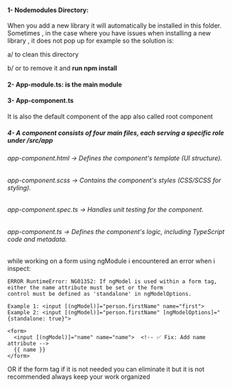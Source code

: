#### **1- Nodemodules Directory:**
When you add a new library it will automatically be installed in this folder.
Sometimes , in the case where you have issues when installing a new library , it does not pop up for example 
so the solution is:

  a/ to clean this directory 

  b/ or to remove it and **run npm install**

#### **2- App-module.ts:** is the main module
#### **3- App-component.ts**
It is also the default component of the app also called root component

##### **4- A component** consists of four main files, each serving a specific role under **_/src/app_**
###### app-component.html  →   Defines the component's template (UI structure).
###### app-component.scss  →   Contains the component's styles (CSS/SCSS for styling).
###### app-component.spec.ts  → Handles unit testing for the component.
###### app-component.ts  →  Defines the component's logic, including TypeScript code and metadata.

while working on a form using ngModule i encountered an error when i inspect:


````
ERROR RuntimeError: NG01352: If ngModel is used within a form tag, either the name attribute must be set or the form
control must be defined as 'standalone' in ngModelOptions.

Example 1: <input [(ngModel)]="person.firstName" name="first">
Example 2: <input [(ngModel)]="person.firstName" [ngModelOptions]="{standalone: true}">
`````

```
<form>
  <input [(ngModel)]="name" name="name">  <!-- ✅ Fix: Add name attribute -->
  {{ name }}
</form>
````
OR if the form tag if it is not needed you can eliminate it but it is not recommended always keep your work organized


